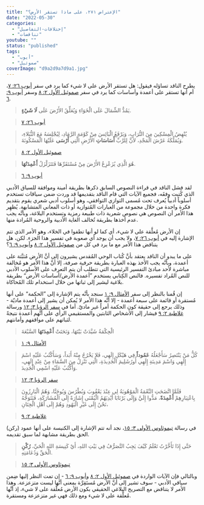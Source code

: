 ```yaml
---
title: "الإعتراض ٢٧١، على ماذا تستقر الأرض؟"
date: "2022-05-30"
categories: 
  - "إختلافات-التفاصيل"
  - "تناقضات"
youtube: ""
status: "published"
tags: 
  - "أيوب"
  - "صموئيل"
coverImage: "d9a2d9a7d9a1.jpg"
---
```


يطرح الناقد تساؤله فيقول: هل تستقر الأرض على لا شيء كما يرد في سفر [أيوب ٢٦: ٧](https://my.bible.com/bible/101/JOB.7.26)، أم أنها تستقر على أعمدة وأساسات كما يرد في سفر [صموئيل الأول ٢: ٨](https://my.bible.com/bible/101/1SA.2.8) وسفر [أيوب ٩: ٦](https://my.bible.com/bible/101/JOB.9.6).

> يَمُدُّ الشِّمَالَ عَلَى الْخَوَاءِ وَيُعَلِّقُ الأَرْضَ عَلَى **لَا شَيْءٍ**.

> [أيوب ٢٦: ٧](https://my.bible.com/bible/101/JOB.7.26)

> يُنْهِضُ الْمِسْكِينَ مِنَ التُّرَابِ، وَيَرْفَعُ الْبَائِسَ مِنْ كَوْمَةِ الرَّمَادِ، لِيُجْلِسَهُ مَعَ النُّبَلاءِ، وَيُمَلِّكَهُ عَرْشَ الْمَجْدِ، لأَنَّ لِلرَّبِّ **أَسَاسَاتِ** الأَرْضِ الَّتِي **أَرْسَى** عَلَيْهَا الْمَسْكُونَةَ.

> [صموئيل الأول ٢: ٨](https://my.bible.com/bible/101/1SA.2.8)

> هُوَ الَّذِي يُزَعْزِعُ الأَرْضَ مِنْ مُسْتَقَرِّهَا فَتَتَزَلْزَلُ **أَعْمِدَتُهَا**.

> [أيوب ٩: ٦](https://my.bible.com/bible/101/JOB.9.6)

لقد فشل الناقد في قراءة النصوص السابق ذكرها بطريقة أمينة وموافقة للسياق الأدبي الذي كُتبت وِفقَه، فجميع الآيات التي قام الناقد بتقديمها قد وردت ضمن سياقات تستخدم أسلوباً أدبياً يُعرف تحت مُسمى التوازي التوافقي، وهو أسلوب أدبي شعري يقوم بتقديم فكرة واحدة من خلال مجموعة من العبارات المُتوازية أو ذات المعاني المتشابهة. يُظهِر هذا الأمر أن النصوص هي نصوص شعرية ذات طبيعة رمزية وتستخدم البلاغة، وبأنَّه يجب عدم أخذها بطريقة تُخالف الغاية الأدبية والروحية المُرادة منها.

إن الأرض مُعلَّقة على لا شيء، أي كما لو أنها تطفوا في الخلاء، وهو الأمر الذي تتم الإشارة إليه في [أيوب ٢٦: ٧](https://my.bible.com/bible/101/JOB.7.26)، ولا يجب أن يوجد أي صعوبة في تفسير هذا الجزء. لكن، هل يتناقض هذا الأمر مع ما يرد في كل من [صموئيل الأول ٢: ٨](https://my.bible.com/bible/101/1SA.2.8) و[أيوب ٩: ٦](https://my.bible.com/bible/101/JOB.9.6)؟

على ما يبدو أن الناقد يعتقد بأنَّ كُتاب الوحي المُقدس يشيرون إلى أنَّ الأرض مُثبَّتة على أعمدة، وبأنَّه يجب الأخذ بهذه العبارة بطريقة حرفية صرفة، إلا أنَّ هذا الأمر هو مُخالفة مباشرة لأحد مبادئ التفسير الرئيسية التي تتطلب أن يتم التعرف على الأسلوب الأدبي للنص المُراد تفسيره. فالنص الكِتابي يستخدم ”أعمدة الأرض/أساسات الأرض“ بطريقة بلاغية ليشير إلى ثباتها من خلال استخدام تلك المُحاكاة.

إن قُمنا بالنظر إلى سفر [الأمثال ٩: ١](https://my.bible.com/bible/101/PRO.9.1) سنجد بأنَّه يتم الإشارة إلى ”الحكمة“ على أنها مُستقرة أو قائمة على سبعة أعمدة - إلا أنَّه هذا الأمر لا يُمكن أن يشير إلى أعمدة ماديّة - وذلك يرجع إلى حقيقة كون الحكمة أمراً غير ماديّ. أما في [سفر الرؤيا ٣: ١٢](https://my.bible.com/bible/101/REV.3.12) ورسالة [غلاطية ٢: ٩](https://my.bible.com/bible/101/GAL.2.9) فيشار إلى الأشخاص الثابتين والمستقيمي الرأي على أنَّهم أعمدة نتيجةً لثباتهم على مواقفهم وأمانتهم.

> الْحِكْمَةُ شَيَّدَتْ بَيْتَهَا، وَنَحَتَتْ **أَعْمِدَتَهَا** السَّبْعَةَ

> [الأمثال ٩: ١](https://my.bible.com/bible/101/PRO.9.1)

> كُلُّ مَنْ يَنْتَصِرُ سَأَجْعَلُهُ **عَمُوداً** فِي هَيْكَلِ إِلَهِي، فَلا يَخْرُجُ مِنْهُ أَبَداً، وَسَأَكْتُبُ عَلَيْهِ اسْمَ إِلَهِي وَاسْمَ مَدِينَةِ إِلَهِي أُورُشَلِيمَ الْجَدِيدَةِ، الَّتِي تَنْزِلُ مِنَ السَّمَاءِ مِنْ عِنْدِ إِلَهِي، وَأَكْتُبُ عَلَيْهِ اسْمِي الْجَدِيدَ.

> [سفر الرؤيا ٣: ١٢](https://my.bible.com/bible/101/REV.3.12)

> فَلَمَّا اتَّضَحَتِ النِّعْمَةُ الْمَوْهُوبَةُ لِي عِنْدَ يَعْقُوبَ وَبُطْرُسَ وَيُوحَنَّا، وَهُمُ الْبَارِزُونَ بِاعْتِبَارِهِمْ **أَعْمِدَةً**، مَدُّوا إِلَيَّ وَإِلَى بَرْنَابَا أَيْدِيَهُمُ الْيُمْنَى إِشَارَةً إِلَى الْمُشَارَكَةِ، فَنَتَوَجَّهُ نَحْنُ إِلَى غَيْرِ الْيَهُودِ وَهُمْ إِلَى أَهْلِ الْخِتَانِ،

> [غلاطية ٢: ٩](https://my.bible.com/bible/101/GAL.2.9)

في رسالة [تيموثاوس الأولى ٣: ١٥](https://my.bible.com/bible/101/1TI.3.15)، نجد أنه تتم الإشارة إلى الكنيسة على أنها عمود (ركن) الحق بطريقة مشابهة لما سبق تقديمه.

> حَتَّى إِذَا تَأَخَّرْتُ تَعْلَمُ كَيْفَ يَجِبُ التَّصَرُّفُ فِي بَيْتِ اللهِ، أَيْ كَنِيسَةِ اللهِ الْحَيِّ، **رُكْنِ** الْحَقِّ وَدُعَامَتِهِ.

> [تيموثاوس الأولى ٣: ١٥](https://my.bible.com/bible/101/1TI.3.15)

وبالتالي فإن الآيات الواردة في [صموئيل الأول ٢: ٨](https://my.bible.com/bible/101/1SA.2.8) و[أيوب ٩: ٦](https://my.bible.com/bible/101/JOB.9.6) - إن تمت النظر إليها ضِمن سياقي الأدبي - سوف تشير إلى أنَّ الأرض مُستَقِرَّة بمعنى أنَّها ليست متزعزعة. وهذا الأمر لا يتناقض مع التصريح البلاغي الحقيقي بكون الأرض مُعلَّقة على لا شيء، إذ أنَّها مُعلَّقة على لا شيء ومع ذلك فهي غير متزعزعة ومستقرة.
